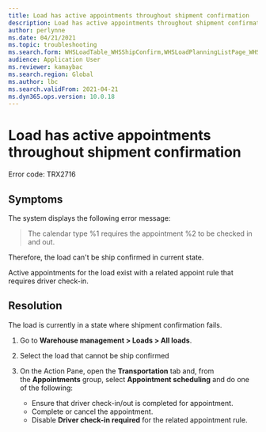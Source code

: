 ```yaml
---
title: Load has active appointments throughout shipment confirmation
description: Load has active appointments throughout shipment confirmation
author: perlynne
ms.date: 04/21/2021
ms.topic: troubleshooting
ms.search.form: WHSLoadTable_WHSShipConfirm,WHSLoadPlanningListPage_WHSShipConfirm,WHSLoadPlanningWorkbench_WHSShipConfirm,WHSTransportLoad_WHSShipConfirm,WHSShipPlanningListPage_WHSShipConfirm,WHSShipmentDetails_WHSShipConfirm,WHSWorkTable_WHSShipConfirm,WHSWorkTableListPage_WHSShipConfirm,Dialog_WHSOutboundShipConfirmController_WHSOutboundShipConfirm
audience: Application User
ms.reviewer: kamaybac
ms.search.region: Global
ms.author: lbc
ms.search.validFrom: 2021-04-21
ms.dyn365.ops.version: 10.0.18
---
```

<!-- KFM: Does this describe the issue the customer wants to solve? -->
# Load has active appointments throughout shipment confirmation

Error code: TRX2716

## Symptoms

The system displays the following error message:

> The calendar type %1 requires the appointment %2 to be checked in and out.

Therefore, the load can't be ship confirmed in current state. <!-- KFM: What is "ship confirmed"? Confirmed as shipped? Confirmed for shipment? -->

Active appointments for the load exist with a related appoint rule that requires driver check-in. <!-- KFM: Is this a symptom or a cause? -->

## Resolution

The load is currently in a state where shipment confirmation fails.

1. Go to **Warehouse management \> Loads \> All loads**.
1. Select the load that cannot be ship confirmed
1. On the Action Pane, open the **Transportation** tab and, from the **Appointments** group, select **Appointment scheduling** and do one of the following:

    - Ensure that driver check-in/out is completed for appointment.
    - Complete or cancel the appointment.
    - Disable **Driver check-in required** for the related appointment rule.
